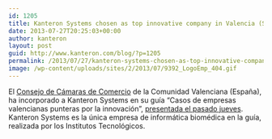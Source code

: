 ```yaml
---
id: 1205
title: Kanteron Systems chosen as top innovative company in Valencia (Spain)
date: 2013-07-27T20:25:03+00:00
author: kanteron
layout: post
guid: http://www.kanteron.com/blog/?p=1205
permalink: /2013/07/27/kanteron-systems-chosen-as-top-innovative-company-in-valencia-spain/
image: /wp-content/uploads/sites/2/2013/07/9392_LogoEmp_404.gif
---
```

El <a title="http://www.camarascv.org" href="http://www.camarascv.org" target="_blank">Consejo de Cámaras de Comercio</a> de la Comunidad Valenciana (España), ha incorporado a Kanteron Systems en su guía &#8220;Casos de empresas valencianas punteras por la innovación&#8221;, <a title="http://marcaespana.es/es/espana-al-dia/203/la-marca-espanya-en-la-comunidad-valenciana" href="http://marcaespana.es/es/espana-al-dia/203/la-marca-espanya-en-la-comunidad-valenciana" target="_blank">presentada el pasado jueves</a>. Kanteron Systems es la única empresa de informática biomédica en la guía, realizada por los Institutos Tecnológicos.
